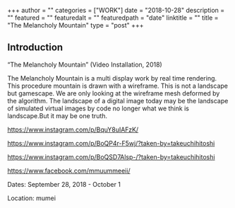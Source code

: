 +++
author = ""
categories = ["WORK"]
date = "2018-10-28"
description = ""
featured = ""
featuredalt = ""
featuredpath = "date"
linktitle = ""
title = "The Melancholy Mountain"
type = "post"
+++

## Introduction

“The Melancholy Mountain” (Video Installation, 2018)

The Melancholy Mountain is a multi display work by real time rendering. This procedure mountain is drawn with a wireframe. This is not a landscape but gamescape.
We are only looking at the wireframe mesh deformed by the algorithm.
The landscape of a digital image today may be the landscape of simulated virtual images by code no longer what we think is landscape.But it may be one truth.

https://www.instagram.com/p/BquY8uIAFzK/

https://www.instagram.com/p/BoQP4r-F5wj/?taken-by=takeuchihitoshi

https://www.instagram.com/p/BoQSD7Alsp-/?taken-by=takeuchihitoshi

https://www.facebook.com/mmuummeeii/

Dates: September 28, 2018 - October 1

Location: mumei
